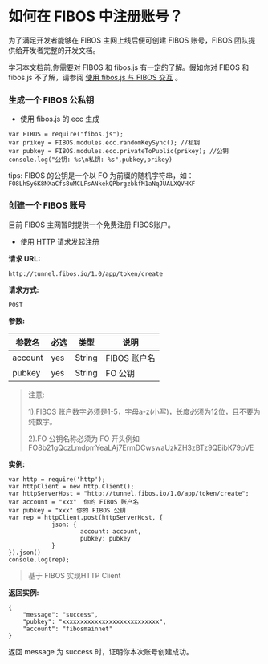 # 如何在 FIBOS 中注册账号？

为了满足开发者能够在 FIBOS 主网上线后便可创建 FIBOS 账号，FIBOS 团队提供给开发者完整的开发文档。

学习本文档前,你需要对 FIBOS 和 fibos.js 有一定的了解。假如你对 FIBOS 和 fibos.js 不了解，请参阅 [使用 fibos.js 与 FIBOS 交互](../basic/fibosjs.md) 。

### 生成一个 FIBOS 公私钥

- 使用 fibos.js 的 ecc 生成

```
var FIBOS = require("fibos.js");
var prikey = FIBOS.modules.ecc.randomKeySync(); //私钥
var pubkey = FIBOS.modules.ecc.privateToPublic(prikey); //公钥
console.log("公钥: %s\n私钥: %s",pubkey,prikey)
```

tips: FIBOS 的公钥是一个以 FO 为前缀的随机字符串，如：`FO8LhSy6K8NXaCfs8uMCLFsANkekQPbrgzbkfM1aNqJUALXQVHKF` 

### 创建一个 FIBOS 账号

目前 FIBOS 主网暂时提供一个免费注册 FIBOS账户。

- 使用 HTTP 请求发起注册

**请求 URL:**

```
http://tunnel.fibos.io/1.0/app/token/create
```

**请求方式:**

```
POST
```

**参数:**

| 参数名  | 必选 | 类型   | 说明         |
| ------- | ---- | ------ | ------------ |
| account | yes  | String | FIBOS 账户名 |
| pubkey  | yes  | String | FO 公钥      |

> 注意:
>
> 1).FIBOS 账户数字必须是1-5，字母a-z(小写)，长度必须为12位，且不要为纯数字。
>
> 2).FO 公钥名称必须为 FO 开头例如 FO8b21gQczLmdpmYeaLAj7ErmDCwswaUzkZH3zBTz9QEibK79pVE

**实例:**

```
var http = require('http');
var httpClient = new http.Client();
var httpServerHost = "http://tunnel.fibos.io/1.0/app/token/create";
var account = "xxx"  你的 FIBOS 账户名
var pubkey = "xxx" 你的 FIBOS 公钥
var rep = httpClient.post(httpServerHost, {
			json: {
					account: account,
					pubkey: pubkey
			}
}).json()
console.log(rep);
```

> 基于 FIBOS 实现HTTP Client

**返回实例:**

```
{
    "message": "success",
    "pubkey": "xxxxxxxxxxxxxxxxxxxxxxxxxxx",
    "account": "fibosmainnet"
}
```

返回 message 为 success 时，证明你本次账号创建成功。